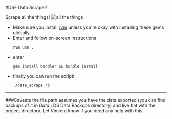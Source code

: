#DSF Data Scraper!

Scrape all the things!
![all the
things](https://dl.dropboxusercontent.com/u/567408/gifs/x-all-the-things-template.png)

* Make sure you install [rvm](https://rvm.io/rvm/install) unless you're okay with installing these gems globally.
* Enter and follow on-screen instructions
	```bash
	rvm use .
	```
* enter 
	```bask
	gem install bundler && bundle install
	```
* finally you can run the script!
	```bash
	./data_scrape.rb
	```

------------------------------

###Caveats
the file path assumes you have the data exported (you can find backups of it in  _Data:\\_ DS Data Backups directory) and live flat with the project directory. Let Vincent know if you need any help with this.
